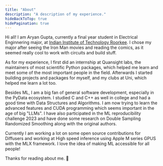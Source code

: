 ```yaml
---
title: "About"
description: "A description of my experience."
hideBackToTop: true
hidePagination: true
---
```


Hi all! I am Aryan Gupta, currently a final year student in Electrical Enginnering major, at [Indian Institute of Technology Roorkee](https://www.iitr.ac.in/). I chose my major after seeing the Iron Man movies and reading the comics, as it seemed really cool to work with circuits and build stuff.

As for my experience, I first did an internship at Quansight labs, the maintainers of most scientific Python packages, which helped me learn and meet some of the most important people in the field. Afterwards I started building projects and packages for myself, and my clubs at Uni, which helped me learn a lot too.

Besides ML, I am a big fan of general software development, especially in the PyData ecosystem. I studied C and C++ as well in college and had a good time with Data Structures and Algorithms. I am now trying to learn the advanced features and CUDA programming which seems important in the age of big "LLMs". I have also participated in the ML reproducibility challenge 2023 and have done some research on Double Sampling Randomized Smoothing along with the original authors.

Currently I am working a lot on some open source contributions for Diffusers and working at High speed inference using Apple M series GPUS with the MLX framework. I love the idea of making ML accessible for all people!

Thanks for reading about me. 🤗